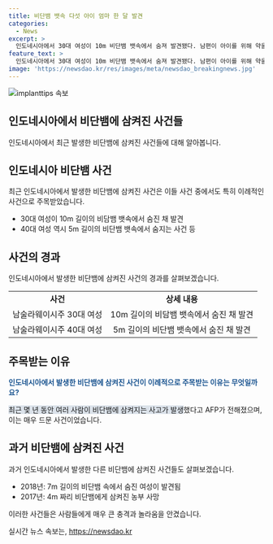 ```yaml
---
title: 비단뱀 뱃속 다섯 아이 엄마 한 달 발견
categories:
  - News
excerpt: >
  인도네시아에서 30대 여성이 10m 비단뱀 뱃속에서 숨져 발견됐다. 남편이 아이를 위해 약을 사러 나간 뒤 실종됐으며, 발견된 뱀의 배를 가르자 그녀가 발견됐다. 최근 몇 년 동안 비단뱀에 삼켜진 사람들이 늘고 있어 주민들의 놀라움과 불안이 크다. 지난달에는 또 다른 여성이 5m 비단뱀에 삼켜져 숨지기도 했다. 이런 사건은 드물지만 계속 발생하고 있어 사람들의 관심을 끌고 있다.
feature_text: >
  인도네시아에서 30대 여성이 10m 비단뱀 뱃속에서 숨져 발견됐다. 남편이 아이를 위해 약을 사러 나간 뒤 실종됐으며, 발견된 뱀의 배를 가르자 그녀가 발견됐다. 최근 몇 년 동안 비단뱀에 삼켜진 사람들이 늘고 있어 주민들의 놀라움과 불안이 크다. 지난달에는 또 다른 여성이 5m 비단뱀에 삼켜져 숨지기도 했다. 이런 사건은 드물지만 계속 발생하고 있어 사람들의 관심을 끌고 있다.
image: 'https://newsdao.kr/res/images/meta/newsdao_breakingnews.jpg'
---
```


<p><img src="https://newsdao.kr/res/images/meta/newsdao_breakingnews.jpg" alt="implanttips 속보" /></p>

<h2 data-ke-size="size26">인도네시아에서 비단뱀에 삼켜진 사건들</h2>

<p data-ke-size="size16">인도네시아에서 최근 발생한 비단뱀에 삼켜진 사건들에 대해 알아봅니다.</p>

<h2>인도네시아 비단뱀 사건</h2>

<p data-ke-size="size16">최근 인도네시아에서 발생한 비단뱀에 삼켜진 사건은 이들 사건 중에서도 특히 이례적인 사건으로 주목받았습니다.</p>

<ul>
    <li>30대 여성이 10m 길이의 비담뱀 뱃속에서 숨진 채 발견</li>
    <li>40대 여성 역시 5m 길이의 비단뱀 뱃속에서 숨지는 사건 등</li>
</ul>

<h2>사건의 경과</h2>

<p data-ke-size="size16">인도네시아에서 발생한 비단뱀에 삼켜진 사건의 경과를 살펴보겠습니다.</p>

<table>
    <tr>
        <td style="text-align: center; height: 17px;"><b>사건</b></td>
        <td style="text-align: center; height: 17px;"><b>상세 내용</b></td>
    </tr>
    <tr>
        <td style="text-align: center; height: 17px;">남술라웨이시주 30대 여성</td>
        <td style="text-align: center; height: 17px;">10m 길이의 비담뱀 뱃속에서 숨진 채 발견</td>
    </tr>
    <tr>
        <td style="text-align: center; height: 17px;">남술라웨이시주 40대 여성</td>
        <td style="text-align: center; height: 17px;">5m 길이의 비단뱀 뱃속에서 숨진 채 발견</td>
    </tr>
</table>

<h2>주목받는 이유</h2>

<p data-ke-size="size16"><b><span style="color: #1a5490;">인도네시아에서 발생한 비단뱀에 삼켜진 사건이 이례적으로 주목받는 이유는 무엇일까요?</span></b></p>

<p data-ke-size="size16"><span style="background-color: #21538527;">최근 몇 년 동안 여러 사람이 비단뱀에 삼켜지는 사고가 발생</span>했다고 AFP가 전해졌으며, 이는 매우 드문 사건이었습니다.</p>

<h2>과거 비단뱀에 삼켜진 사건</h2>

<p data-ke-size="size16">과거 인도네시아에서 발생한 다른 비단뱀에 삼켜진 사건들도 살펴보겠습니다.</p>

<ul>
    <li>2018년: 7m 길이의 비단뱀 속에서 숨진 여성이 발견됨</li>
    <li>2017년: 4m 짜리 비단뱀에게 삼켜진 농부 사망</li>
</ul>

<p data-ke-size="size16">이러한 사건들은 사람들에게 매우 큰 충격과 놀라움을 안겼습니다.</p>
실시간 뉴스 속보는, <a href="https://newsdao.kr" rel="dofollow">https://newsdao.kr</a>


